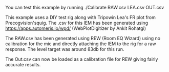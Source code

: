 You can test this example by running
./Calibrate RAW.csv LEA.csv OUT.csv

This example uses a DIY test rig along with Tripowin Lea's FR plot from Precogvision'squig.
The .csv for this IEM has been generated using https://apps.automeris.io/wpd/ (WebPlotDigitizer by Ankit Rohatgi)

The RAW.csv has been generated using REW (Room EQ Wizard) using no calibration for the mic and directly attaching the IEM to the rig for a raw response. The level target was around 83db for this run.

The Out.csv can now be loaded as a calibration file for REW giving fairly accurate results.
